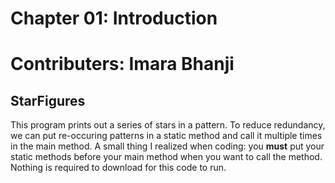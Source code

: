 # Chapter 01: Introduction
# Contributers: Imara Bhanji

## StarFigures
This program prints out a series of stars in a pattern.
To reduce redundancy, we can put re-occuring patterns in a static method and call it multiple times in the main method.
A small thing I realized when coding: you **must** put your static methods before your main method when you want to call the method.
Nothing is required to download for this code to run.
